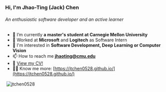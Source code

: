 <h3 align="left">Hi, I'm Jhao-Ting (Jack) Chen</h3>
<h6 align="left">An enthusiastic software developer and an active learner</h6>

- 🌱 I’m currently **a master's student at Carnegie Mellon University**
- 👯 Worked at **Microsoft** and **Logitech** as Software Intern
- 💬 I'm interested in **Software Development, Deep Learning or Computer Vision**
- 📫 How to reach me **jhaoting@cmu.edu**
- 📄 [View my CV!](https://jtchen0528.github.io/blog/assets/files/Jhao_Ting_Chen_CV.html)
- 👨‍💻 Know me more: [https://jtchen0528.github.io/](https://jtchen0528.github.io/)

<p>&nbsp;<img align="center" src="https://github-readme-stats.vercel.app/api?username=jtchen0528&show_icons=true&locale=en" alt="jtchen0528" /></p>
